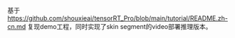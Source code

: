 基于 https://github.com/shouxieai/tensorRT_Pro/blob/main/tutorial/README.zh-cn.md 复现demo工程，同时实现了skin segment的video部署推理版本。
